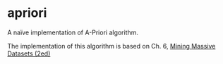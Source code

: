 # apriori
A naïve implementation of A-Priori algorithm.

The implementation of this algorithm is based on Ch. 6, [Mining Massive Datasets (2ed)](http://www.mmds.org/)
